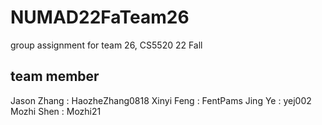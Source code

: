 # NUMAD22FaTeam26

group assignment for team 26, CS5520 22 Fall

## team member

Jason Zhang : HaozheZhang0818
Xinyi Feng : FentPams
Jing Ye : yej002
Mozhi Shen : Mozhi21

